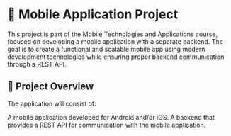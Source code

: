 # 📱 Mobile Application Project
This project is part of the Mobile Technologies and Applications course, focused on developing a 
mobile application with a separate backend. 
The goal is to create a functional and scalable mobile app using modern development 
technologies while ensuring proper backend communication through a REST API.

## 📌 Project Overview
The application will consist of:

A mobile application developed for Android and/or iOS.
A backend that provides a REST API for communication with the mobile application.
